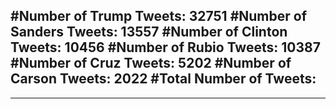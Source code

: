 #Number of Trump Tweets: 32751
#Number of Sanders Tweets: 13557
#Number of Clinton Tweets: 10456
#Number of Rubio Tweets: 10387
#Number of Cruz Tweets: 5202
#Number of Carson Tweets: 2022
#Total Number of Tweets:  
---
---

